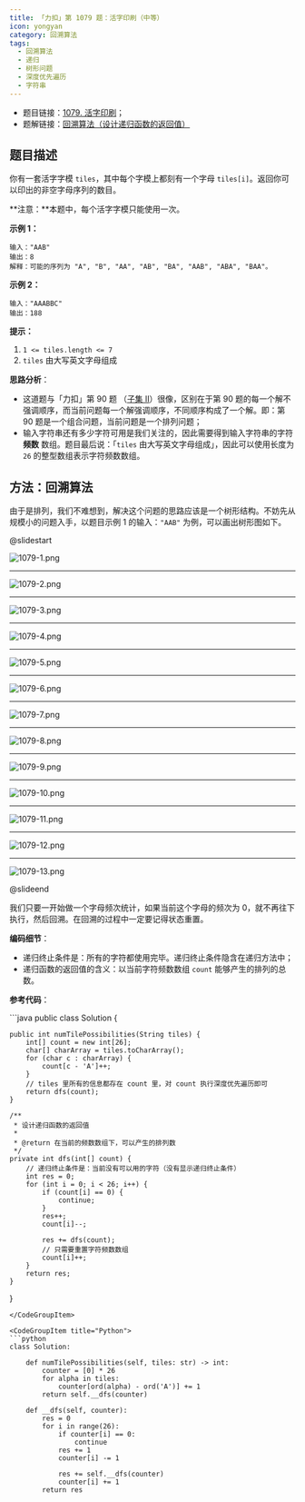 ```yaml
---
title: 「力扣」第 1079 题：活字印刷（中等）
icon: yongyan
category: 回溯算法
tags:
  - 回溯算法
  - 递归
  - 树形问题
  - 深度优先遍历
  - 字符串
---
```


+ 题目链接：[1079. 活字印刷](https://leetcode-cn.com/problems/letter-tile-possibilities/)；
+ 题解链接：[回溯算法（设计递归函数的返回值）](https://leetcode-cn.com/problems/letter-tile-possibilities/solution/hui-su-suan-fa-python-dai-ma-by-liweiwei1419/)

## 题目描述

你有一套活字字模 `tiles`，其中每个字模上都刻有一个字母 `tiles[i]`。返回你可以印出的非空字母序列的数目。

**注意：**本题中，每个活字字模只能使用一次。

**示例 1：**

```
输入："AAB"
输出：8
解释：可能的序列为 "A", "B", "AA", "AB", "BA", "AAB", "ABA", "BAA"。
```

**示例 2：**

```
输入："AAABBC"
输出：188
```



 **提示：**

1. `1 <= tiles.length <= 7`
2. `tiles` 由大写英文字母组成



**思路分析**：

+ 这道题与「力扣」第 90 题 （[子集 II](https://leetcode-cn.com/problems/subsets-ii/)）很像，区别在于第 90 题的每一个解不强调顺序，而当前问题每一个解强调顺序，不同顺序构成了一个解。即：第 90 题是一个组合问题，当前问题是一个排列问题；
+ 输入字符串还有多少字符可用是我们关注的，因此需要得到输入字符串的字符 **频数** 数组。题目最后说：「`tiles` 由大写英文字母组成」，因此可以使用长度为 `26` 的整型数组表示字符频数数组。


## 方法：回溯算法

由于是排列，我们不难想到，解决这个问题的思路应该是一个树形结构。不妨先从规模小的问题入手，以题目示例 1 的输入：`"AAB"` 为例，可以画出树形图如下。


@slidestart

![1079-1.png](https://pic.leetcode-cn.com/86611a1790f0cd59a53f2c6e82a2fcf4ee30bd1c76b5989a9fe7d129f8d25442-1079-1.png)

---

![1079-2.png](https://pic.leetcode-cn.com/ca0badefbbd5053af8fc12519f4e78f98f4afa377b66202eea607d0be33f2e5d-1079-2.png)

---

![1079-3.png](https://pic.leetcode-cn.com/2cf88e64cede096223a3f1c14169a65ad87f376a5c68c6b88984aa74259de773-1079-3.png)

---

![1079-4.png](https://pic.leetcode-cn.com/0e1f10d4937dac42c3f119d02c44bce58628095becc5562ef7b06b30266a8649-1079-4.png)

---

![1079-5.png](https://pic.leetcode-cn.com/f07cce05beeb1c9fb91218535324e7ce4926b83f4e0d7a3b97eb46e6bee11739-1079-5.png)

---

![1079-6.png](https://pic.leetcode-cn.com/17bd7d14715dbfaa2a2754c6a64d19173d5733694150b0d0e313566703dd2ac6-1079-6.png)

---

![1079-7.png](https://pic.leetcode-cn.com/c0fc7ce8c4972c9ff1b41e6ef05eb0856347f7a88405dc28f2860d9bfc856d2e-1079-7.png)

---

![1079-8.png](https://pic.leetcode-cn.com/0e98e076a9f631cd64a6506e63612b31be771ee87f6e43aa5815352aeb5c01c3-1079-8.png)

---

![1079-9.png](https://pic.leetcode-cn.com/864fa954faf3774b3a6bc4ae2e411073fb15eef578c503399d901b0d069b23d1-1079-9.png)

---

![1079-10.png](https://pic.leetcode-cn.com/75f390e54c3e0012ee4e871d3bb6b3cc68c7a7296c881c86ecb7b7bb87e0f482-1079-10.png)

---

![1079-11.png](https://pic.leetcode-cn.com/42eb4a22c1ae87f256a7175d0a535a8d119c75983d1812eb68b6217bcc77db01-1079-11.png)

---

![1079-12.png](https://pic.leetcode-cn.com/f3d7d44e36ff5aeeed0cbac791c847b874d5c973a3876ae531c2a584ae998e67-1079-12.png)

---

![1079-13.png](https://pic.leetcode-cn.com/882d2a16cc40d58d3eb8b28c50886149c69cb7c87ce8717052ae21f6e2b0fd35-1079-13.png)

@slideend

我们只要一开始做一个字母频次统计，如果当前这个字母的频次为 $0$，就不再往下执行，然后回溯。在回溯的过程中一定要记得状态重置。


**编码细节**：

+ 递归终止条件是：所有的字符都使用完毕。递归终止条件隐含在递归方法中；
+ 递归函数的返回值的含义：以当前字符频数数组 `count` 能够产生的排列的总数。

**参考代码**：

<CodeGroup>
<CodeGroupItem title="Java">
```java
public class Solution {

    public int numTilePossibilities(String tiles) {
        int[] count = new int[26];
        char[] charArray = tiles.toCharArray();
        for (char c : charArray) {
            count[c - 'A']++;
        }
        // tiles 里所有的信息都存在 count 里，对 count 执行深度优先遍历即可
        return dfs(count);
    }

    /**
     * 设计递归函数的返回值
     *
     * @return 在当前的频数数组下，可以产生的排列数
     */
    private int dfs(int[] count) {
        // 递归终止条件是：当前没有可以用的字符（没有显示递归终止条件）
        int res = 0;
        for (int i = 0; i < 26; i++) {
            if (count[i] == 0) {
                continue;
            }
            res++;
            count[i]--;

            res += dfs(count);
            // 只需要重置字符频数数组
            count[i]++;
        }
        return res;
    }
}
```
</CodeGroupItem>

<CodeGroupItem title="Python">
```python
class Solution:

    def numTilePossibilities(self, tiles: str) -> int:
        counter = [0] * 26
        for alpha in tiles:
            counter[ord(alpha) - ord('A')] += 1
        return self.__dfs(counter)

    def __dfs(self, counter):
        res = 0
        for i in range(26):
            if counter[i] == 0:
                continue
            res += 1
            counter[i] -= 1

            res += self.__dfs(counter)
            counter[i] += 1
        return res
```
</CodeGroupItem>
</CodeGroup>




